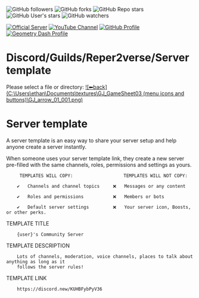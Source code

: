 ![GitHub followers](https://img.shields.io/github/followers/Reper2?color=gree&logo=github)
![GitHub forks](https://img.shields.io/github/forks/Reper2/Downloadable-Files?color=gree&logo=github)
![GitHub Repo stars](https://img.shields.io/github/stars/Reper2/Downloadable-Files?color=gree&label=repo%20stars&logo=github)
![GitHub User's stars](https://img.shields.io/github/stars/Reper2?affiliations=OWNER&color=gree&label=user%20stars&logo=github)
![GitHub watchers](https://img.shields.io/github/watchers/Reper2/Downloadable-Files?color=gree&logo=github)

[![Official Server](https://cdn.discordapp.com/emojis/874089012489519114.png?v=1)](https://discord.gg/JGEjfm5Gn4)
[![YouTube Channel](https://cdn.discordapp.com/emojis/874090930855092265.png?v=1)](https://www.youtube.com/channel/UCofCDfLjs_TkiC-p0-k_9XA)
[![GitHub Profile](https://cdn.discordapp.com/emojis/874089226197692436.png?v=1)](https://github.com/Reper2)
[![Geometry Dash Profile](https://cdn.discordapp.com/emojis/651522650992148492.png?v=1)](https://gdbrowser.com/u/ReperGD2)

# Discord/Guilds/Reper2verse/Server template
Please select a file or directory:
[![⬅back](C:\Users\ethan\Documents\textures\GJ_GameSheet03 (menu icons and buttons)\GJ_arrow_01_001.png)](https://reper2.github.io/Downloadable-Files/discord/guilds/771861170256085023)
# Server template
A server template is an easy way to share your server setup and help anyone create a server instantly.

When someone uses your server template link, they create a new server pre-filled with the same channels, roles,
permissions and settings as yours.
	
		 TEMPLATES WILL COPY:					TEMPLATES WILL NOT COPY:
		
		✔	Channels and channel topics		❌	Messages or any content
		
		✔	Roles and permissions			❌	Members or bots
		
		✔	Default server settings			❌	Your server icon, Boosts, or other perks.

 
TEMPLATE TITLE
		
		{user}'s Community Server
		
 TEMPLATE DESCRIPTION
 
		Lots of channels, moderation, voice channels, places to talk about anything as long as it
		follows the server rules!
		
 TEMPLATE LINK
 
		https://discord.new/KUHBFybPyV36
